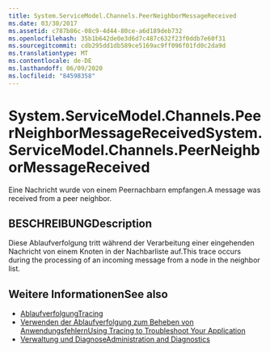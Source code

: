 ```yaml
---
title: System.ServiceModel.Channels.PeerNeighborMessageReceived
ms.date: 03/30/2017
ms.assetid: c787b86c-08c9-4d44-80ce-a6d189deb732
ms.openlocfilehash: 35b1b642de0e3d6d7c487c632f23f0ddb7e60f31
ms.sourcegitcommit: cdb295dd1db589ce5169ac9ff096f01fd0c2da9d
ms.translationtype: MT
ms.contentlocale: de-DE
ms.lasthandoff: 06/09/2020
ms.locfileid: "84598358"
---
```

# <a name="systemservicemodelchannelspeerneighbormessagereceived"></a><span data-ttu-id="8701d-102">System.ServiceModel.Channels.PeerNeighborMessageReceived</span><span class="sxs-lookup"><span data-stu-id="8701d-102">System.ServiceModel.Channels.PeerNeighborMessageReceived</span></span>
<span data-ttu-id="8701d-103">Eine Nachricht wurde von einem Peernachbarn empfangen.</span><span class="sxs-lookup"><span data-stu-id="8701d-103">A message was received from a peer neighbor.</span></span>  
  
## <a name="description"></a><span data-ttu-id="8701d-104">BESCHREIBUNG</span><span class="sxs-lookup"><span data-stu-id="8701d-104">Description</span></span>  
 <span data-ttu-id="8701d-105">Diese Ablaufverfolgung tritt während der Verarbeitung einer eingehenden Nachricht von einem Knoten in der Nachbarliste auf.</span><span class="sxs-lookup"><span data-stu-id="8701d-105">This trace occurs during the processing of an incoming message from a node in the neighbor list.</span></span>  
  
## <a name="see-also"></a><span data-ttu-id="8701d-106">Weitere Informationen</span><span class="sxs-lookup"><span data-stu-id="8701d-106">See also</span></span>

- [<span data-ttu-id="8701d-107">Ablaufverfolgung</span><span class="sxs-lookup"><span data-stu-id="8701d-107">Tracing</span></span>](index.md)
- [<span data-ttu-id="8701d-108">Verwenden der Ablaufverfolgung zum Beheben von Anwendungsfehlern</span><span class="sxs-lookup"><span data-stu-id="8701d-108">Using Tracing to Troubleshoot Your Application</span></span>](using-tracing-to-troubleshoot-your-application.md)
- [<span data-ttu-id="8701d-109">Verwaltung und Diagnose</span><span class="sxs-lookup"><span data-stu-id="8701d-109">Administration and Diagnostics</span></span>](../index.md)
